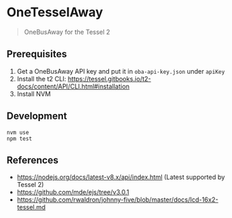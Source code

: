 # OneTesselAway

> OneBusAway for the Tessel 2

## Prerequisites

1. Get a OneBusAway API key and put it in `oba-api-key.json` under `apiKey`
2. Install the t2 CLI: https://tessel.gitbooks.io/t2-docs/content/API/CLI.html#installation
3. Install NVM

## Development

```
nvm use
npm test
```

## References

-   https://nodejs.org/docs/latest-v8.x/api/index.html (Latest supported by Tessel 2)
-   https://github.com/mde/ejs/tree/v3.0.1
-   https://github.com/rwaldron/johnny-five/blob/master/docs/lcd-16x2-tessel.md
